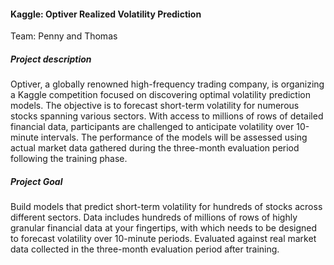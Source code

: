 #### Kaggle: Optiver Realized Volatility Prediction

Team: Penny and Thomas

##### Project description

Optiver, a globally renowned high-frequency trading company, is organizing a Kaggle competition focused on discovering optimal volatility prediction models. The objective is to forecast short-term volatility for numerous stocks spanning various sectors. With access to millions of rows of detailed financial data, participants are challenged to anticipate volatility over 10-minute intervals. The performance of the models will be assessed using actual market data gathered during the three-month evaluation period following the training phase.



##### Project Goal

Build models that predict short-term volatility for hundreds of stocks across different sectors. Data includes hundreds of millions of rows of highly granular financial data at your fingertips, with which needs to be designed to forecast volatility over 10-minute periods. Evaluated against real market data collected in the three-month evaluation period after training.
